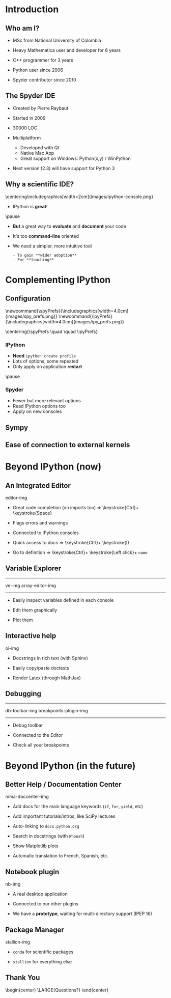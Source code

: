 <!-- -*- mode: markdown; mode: flyspell; mode: auto-fill -*- -->

# Introduction

## Who am I?

* MSc from National University of Colombia

* Heavy Mathematica user and developer for 6 years

* C++ programmer for 3 years

* Python user since 2006

* Spyder contributor since 2010


## The Spyder IDE

* Created by Pierre Raybaut

* Started in 2009

* 30000 LOC

* Multiplatform
    
    - Developed with Qt
    - Native Mac App
    - Great support on Windows: Python(x,y) / WinPython

* Next version (2.3) will have support for Python 3


## Why a scientific IDE?

\centering\includegraphics[width=2cm]{images/ipython-console.png}

<!-- IPython has been the **traditional** entry point to the Python Scientific
    Stack -->

* IPython is **great**!

\pause

* **But** a great way to **evaluate** and **document** your code

* It's too **command-line** oriented

* We need a simpler, more intuitive tool
  
      - To gain **wider adoption**
      - For **teaching**

<!-- ----------------------------------------------- -->

# Complementing IPython

## Configuration

\newcommand{\spyPrefs}{\includegraphics[width=4.0cm]{images/spy_prefs.png}}
\newcommand{\ipyPrefs}{\includegraphics[width=4.0cm]{images/ipy_prefs.png}}

\centering{\spyPrefs \quad \quad \ipyPrefs}

### IPython
  
- **Need** `ipython create profile`
- Lots of options, some repeated
- Only apply on application **restart**

\pause

### Spyder

- Fewer but more relevant options
- Read IPython options too
- Apply on new consoles


## Sympy



## Ease of connection to external kernels


<!-- ----------------------------------------------- -->

# Beyond IPython (now)

## An Integrated Editor

editor-img

* Great code completion (on imports too) $\Longrightarrow$ \keystroke{Ctrl}+ \keystroke{Space}

* Flags errors and warnings

* Connected to IPython consoles

* Quick access to docs  $\Longrightarrow$ \keystroke{Ctrl}+ \keystroke{I}

* Go to definition $\Longrightarrow$ \keystroke{Ctrl}+ \keystroke{Left click}+ `name`


## Variable Explorer

------ ----------------
ve-img array-editor-img
------ ----------------

* Easily inspect variables defined in each console

* Edit them graphically

* Plot them


## Interactive help

oi-img

* Docstrings in rich text (with Sphinx)

* Easily copy/paste doctests

* Render Latex (through MathJax)


## Debugging

-------------- ----------------------
db-toolbar-img breakpoints-plugin-img
-------------- ----------------------

* Debug toolbar

* Connected to the Editor

* Check all your breakpoints


<!-- ----------------------------------------------- -->

# Beyond IPython (in the future)

## Better Help / Documentation Center

mma-doccenter-img

* Add docs for the main language keywords (`if`, `for`, `yield`, etc)

* Add important tutorials/intros, like SciPy lectures

* Auto-linking to `docs.python.org`

* Search in docstrings (with `Whoosh`)

* Show Matplotlib plots

* Automatic translation to French, Spanish, etc.


## Notebook plugin

nb-img

* A real desktop application

* Connected to our other plugins

* We have a **prototype**, waiting for multi-directory support (IPEP 16)


## Package Manager

stallion-img

* `conda` for scientific packages

* `stallion` for everything else


## Thank You

\begin{center}
\LARGE{Questions?}
\end{center}



<!--  LocalWords:  Raybaut LocalWords Spyder IPython Multiplatform IDE LOC png
-->
<!--  LocalWords:  Mathematica WinPython Matlab ipython includegraphics Sympy
 -->

<!-- Local IspellDict: english -->
